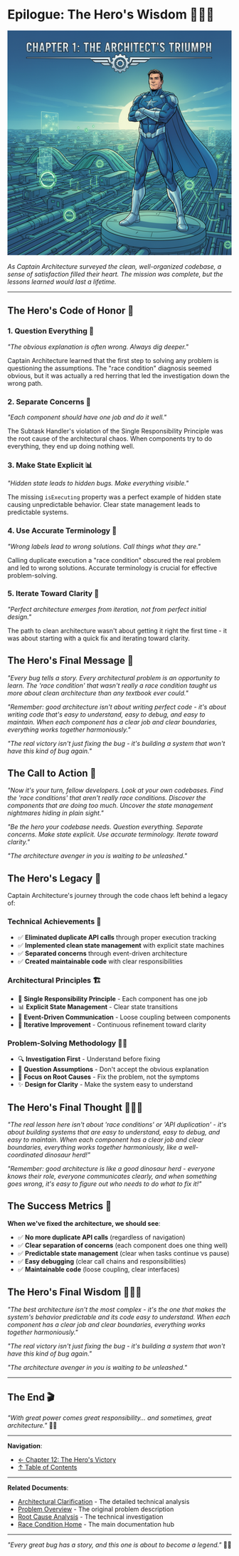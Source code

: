 # Epilogue: The Hero's Wisdom 🦸‍♂️✨

![The Hero's Wisdom](images/covers/epilogue-cover.png)

_As Captain Architecture surveyed the clean, well-organized codebase, a sense of satisfaction filled their heart. The mission was complete, but the lessons learned would last a lifetime._

---

## The Hero's Code of Honor 📜

### **1. Question Everything** 🤔

_"The obvious explanation is often wrong. Always dig deeper."_

Captain Architecture learned that the first step to solving any problem is questioning the assumptions. The "race condition" diagnosis seemed obvious, but it was actually a red herring that led the investigation down the wrong path.

### **2. Separate Concerns** 🎯

_"Each component should have one job and do it well."_

The Subtask Handler's violation of the Single Responsibility Principle was the root cause of the architectural chaos. When components try to do everything, they end up doing nothing well.

### **3. Make State Explicit** 📊

_"Hidden state leads to hidden bugs. Make everything visible."_

The missing `isExecuting` property was a perfect example of hidden state causing unpredictable behavior. Clear state management leads to predictable systems.

### **4. Use Accurate Terminology** 📝

_"Wrong labels lead to wrong solutions. Call things what they are."_

Calling duplicate execution a "race condition" obscured the real problem and led to wrong solutions. Accurate terminology is crucial for effective problem-solving.

### **5. Iterate Toward Clarity** 🔄

_"Perfect architecture emerges from iteration, not from perfect initial design."_

The path to clean architecture wasn't about getting it right the first time - it was about starting with a quick fix and iterating toward clarity.

## The Hero's Final Message 💬

_"Every bug tells a story. Every architectural problem is an opportunity to learn. The 'race condition' that wasn't really a race condition taught us more about clean architecture than any textbook ever could."_

_"Remember: good architecture isn't about writing perfect code - it's about writing code that's easy to understand, easy to debug, and easy to maintain. When each component has a clear job and clear boundaries, everything works together harmoniously."_

_"The real victory isn't just fixing the bug - it's building a system that won't have this kind of bug again."_

## The Call to Action 🚀

_"Now it's your turn, fellow developers. Look at your own codebases. Find the 'race conditions' that aren't really race conditions. Discover the components that are doing too much. Uncover the state management nightmares hiding in plain sight."_

_"Be the hero your codebase needs. Question everything. Separate concerns. Make state explicit. Use accurate terminology. Iterate toward clarity."_

_"The architecture avenger in you is waiting to be unleashed."_

## The Hero's Legacy 🌟

Captain Architecture's journey through the code chaos left behind a legacy of:

### **Technical Achievements** 🔧

- ✅ **Eliminated duplicate API calls** through proper execution tracking
- ✅ **Implemented clean state management** with explicit state machines
- ✅ **Separated concerns** through event-driven architecture
- ✅ **Created maintainable code** with clear responsibilities

### **Architectural Principles** 🏗️

- 🎯 **Single Responsibility Principle** - Each component has one job
- 📊 **Explicit State Management** - Clear state transitions
- 📡 **Event-Driven Communication** - Loose coupling between components
- 🔄 **Iterative Improvement** - Continuous refinement toward clarity

### **Problem-Solving Methodology** 🕵️‍♂️

- 🔍 **Investigation First** - Understand before fixing
- 🤔 **Question Assumptions** - Don't accept the obvious explanation
- 🎯 **Focus on Root Causes** - Fix the problem, not the symptoms
- ✨ **Design for Clarity** - Make the system easy to understand

## The Hero's Final Thought 🦸‍♂️💭

_"The real lesson here isn't about 'race conditions' or 'API duplication' - it's about building systems that are easy to understand, easy to debug, and easy to maintain. When each component has a clear job and clear boundaries, everything works together harmoniously, like a well-coordinated dinosaur herd!"_

_"Remember: good architecture is like a good dinosaur herd - everyone knows their role, everyone communicates clearly, and when something goes wrong, it's easy to figure out who needs to do what to fix it!"_

## The Success Metrics 🎯

**When we've fixed the architecture, we should see**:

- ✅ **No more duplicate API calls** (regardless of navigation)
- ✅ **Clear separation of concerns** (each component does one thing well)
- ✅ **Predictable state management** (clear when tasks continue vs pause)
- ✅ **Easy debugging** (clear call chains and responsibilities)
- ✅ **Maintainable code** (loose coupling, clear interfaces)

## The Hero's Final Wisdom 🦸‍♂️🌟

_"The best architecture isn't the most complex - it's the one that makes the system's behavior predictable and its code easy to understand. When each component has a clear job and clear boundaries, everything works together harmoniously."_

_"The real victory isn't just fixing the bug - it's building a system that won't have this kind of bug again."_

_"The architecture avenger in you is waiting to be unleashed."_

---

## The End 🎬

_"With great power comes great responsibility... and sometimes, great architecture."_ 🦸‍♂️

---

**Navigation**:

- [← Chapter 12: The Hero's Victory](part4/chapter12.md)
- [↑ Table of Contents](README.md)

---

**Related Documents**:

- [Architectural Clarification](../ARCHITECTURAL_CLARIFICATION.md) - The detailed technical analysis
- [Problem Overview](../PROBLEM_OVERVIEW.md) - The original problem description
- [Root Cause Analysis](../ROOT_CAUSE_ANALYSIS.md) - The technical investigation
- [Race Condition Home](../README.md) - The main documentation hub

---

_"Every great bug has a story, and this one is about to become a legend."_ 🦸‍♂️
